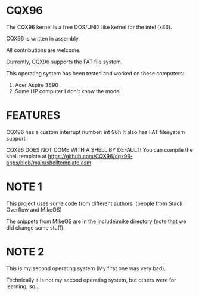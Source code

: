 CQX96
=====

The CQX96 kernel is a free DOS/UNIX like kernel for the intel (x86).


CQX96 is written in assembly.

All contributions are welcome.




Currently, CQX96 supports the FAT file system.

This operating system has been tested and worked on these computers:
  1. Acer Aspire 3690
  2. Some HP computer I don't know the model

FEATURES
========

CQX96 has a custom interrupt number: int 96h
It also has FAT filesystem support

CQX96 DOES NOT COME WITH A SHELL BY DEFAULT!
You can compile the shell template at https://github.com/CQX96/cqx96-apps/blob/main/shelltemplate.asm

NOTE 1
======

This project uses some code from different authors. (people from Stack Overflow and MikeOS)


The snippets from MikeOS are in the include\mike directory (note that we did change some stuff).

NOTE 2
======

This is my second operating system (My first one was very bad).

Technically it is not my second operating system, but others were for learning, so...

